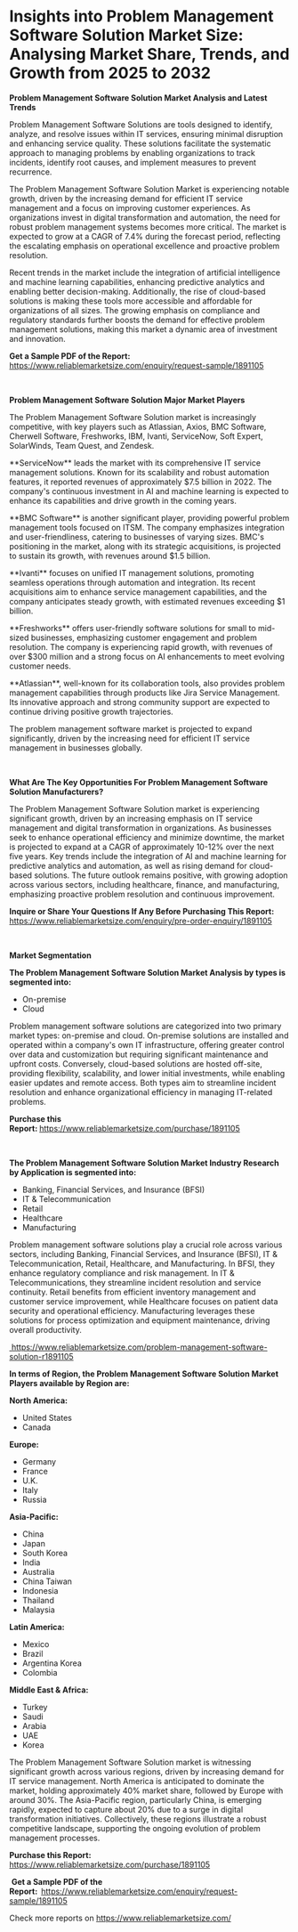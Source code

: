 <p><h1>Insights into Problem Management Software Solution Market Size: Analysing Market Share, Trends, and Growth from 2025 to 2032</h1></p><p><strong>Problem Management Software Solution Market Analysis and Latest Trends</strong></p>
<p><p>Problem Management Software Solutions are tools designed to identify, analyze, and resolve issues within IT services, ensuring minimal disruption and enhancing service quality. These solutions facilitate the systematic approach to managing problems by enabling organizations to track incidents, identify root causes, and implement measures to prevent recurrence. </p><p>The Problem Management Software Solution Market is experiencing notable growth, driven by the increasing demand for efficient IT service management and a focus on improving customer experiences. As organizations invest in digital transformation and automation, the need for robust problem management systems becomes more critical. The market is expected to grow at a CAGR of 7.4% during the forecast period, reflecting the escalating emphasis on operational excellence and proactive problem resolution.</p><p>Recent trends in the market include the integration of artificial intelligence and machine learning capabilities, enhancing predictive analytics and enabling better decision-making. Additionally, the rise of cloud-based solutions is making these tools more accessible and affordable for organizations of all sizes. The growing emphasis on compliance and regulatory standards further boosts the demand for effective problem management solutions, making this market a dynamic area of investment and innovation.</p></p>
<p><strong>Get a Sample PDF of the Report:&nbsp;</strong> <a href="https://www.reliablemarketsize.com/enquiry/request-sample/1891105?utm_campaign=1131&utm_medium=2&utm_source=Github&utm_content=ia&utm_term=14012025&utm_id=problem-management-software-solution">https://www.reliablemarketsize.com/enquiry/request-sample/1891105</a></p>
<p>&nbsp;</p>
<p><strong>Problem Management Software Solution Major Market Players</strong></p>
<p><p>The Problem Management Software Solution market is increasingly competitive, with key players such as Atlassian, Axios, BMC Software, Cherwell Software, Freshworks, IBM, Ivanti, ServiceNow, Soft Expert, SolarWinds, Team Quest, and Zendesk.</p><p>**ServiceNow** leads the market with its comprehensive IT service management solutions. Known for its scalability and robust automation features, it reported revenues of approximately $7.5 billion in 2022. The company's continuous investment in AI and machine learning is expected to enhance its capabilities and drive growth in the coming years.</p><p>**BMC Software** is another significant player, providing powerful problem management tools focused on ITSM. The company emphasizes integration and user-friendliness, catering to businesses of varying sizes. BMC's positioning in the market, along with its strategic acquisitions, is projected to sustain its growth, with revenues around $1.5 billion.</p><p>**Ivanti** focuses on unified IT management solutions, promoting seamless operations through automation and integration. Its recent acquisitions aim to enhance service management capabilities, and the company anticipates steady growth, with estimated revenues exceeding $1 billion.</p><p>**Freshworks** offers user-friendly software solutions for small to mid-sized businesses, emphasizing customer engagement and problem resolution. The company is experiencing rapid growth, with revenues of over $300 million and a strong focus on AI enhancements to meet evolving customer needs.</p><p>**Atlassian**, well-known for its collaboration tools, also provides problem management capabilities through products like Jira Service Management. Its innovative approach and strong community support are expected to continue driving positive growth trajectories.</p><p>The problem management software market is projected to expand significantly, driven by the increasing need for efficient IT service management in businesses globally.</p></p>
<p>&nbsp;</p>
<p><strong>What Are The Key Opportunities For Problem Management Software Solution Manufacturers?</strong></p>
<p><p>The Problem Management Software Solution market is experiencing significant growth, driven by an increasing emphasis on IT service management and digital transformation in organizations. As businesses seek to enhance operational efficiency and minimize downtime, the market is projected to expand at a CAGR of approximately 10-12% over the next five years. Key trends include the integration of AI and machine learning for predictive analytics and automation, as well as rising demand for cloud-based solutions. The future outlook remains positive, with growing adoption across various sectors, including healthcare, finance, and manufacturing, emphasizing proactive problem resolution and continuous improvement.</p></p>
<p><strong>Inquire or Share Your Questions If Any Before Purchasing This Report:</strong> <a href="https://www.reliablemarketsize.com/enquiry/pre-order-enquiry/1891105?utm_campaign=1131&utm_medium=2&utm_source=Github&utm_content=ia&utm_term=14012025&utm_id=problem-management-software-solution">https://www.reliablemarketsize.com/enquiry/pre-order-enquiry/1891105</a></p>
<p>&nbsp;</p>
<p><strong>Market Segmentation</strong></p>
<p><strong>The Problem Management Software Solution Market Analysis by types is segmented into:</strong></p>
<p><ul><li>On-premise</li><li>Cloud</li></ul></p>
<p><p>Problem management software solutions are categorized into two primary market types: on-premise and cloud. On-premise solutions are installed and operated within a company's own IT infrastructure, offering greater control over data and customization but requiring significant maintenance and upfront costs. Conversely, cloud-based solutions are hosted off-site, providing flexibility, scalability, and lower initial investments, while enabling easier updates and remote access. Both types aim to streamline incident resolution and enhance organizational efficiency in managing IT-related problems.</p></p>
<p><strong>Purchase this Report:&nbsp;</strong><a href="https://www.reliablemarketsize.com/purchase/1891105?utm_campaign=1131&utm_medium=2&utm_source=Github&utm_content=ia&utm_term=14012025&utm_id=problem-management-software-solution">https://www.reliablemarketsize.com/purchase/1891105</a></p>
<p>&nbsp;</p>
<p><strong>The Problem Management Software Solution Market Industry Research by Application is segmented into:</strong></p>
<p><ul><li>Banking, Financial Services, and Insurance (BFSI)</li><li>IT & Telecommunication</li><li>Retail</li><li>Healthcare</li><li>Manufacturing</li></ul></p>
<p><p>Problem management software solutions play a crucial role across various sectors, including Banking, Financial Services, and Insurance (BFSI), IT & Telecommunication, Retail, Healthcare, and Manufacturing. In BFSI, they enhance regulatory compliance and risk management. In IT & Telecommunications, they streamline incident resolution and service continuity. Retail benefits from efficient inventory management and customer service improvement, while Healthcare focuses on patient data security and operational efficiency. Manufacturing leverages these solutions for process optimization and equipment maintenance, driving overall productivity.</p></p>
<p><a href="https://www.reliablemarketsize.com/problem-management-software-solution-r1891105?utm_campaign=1131&utm_medium=2&utm_source=Github&utm_content=ia&utm_term=14012025&utm_id=problem-management-software-solution">&nbsp;https://www.reliablemarketsize.com/problem-management-software-solution-r1891105</a></p>
<p><strong>In terms of Region, the Problem Management Software Solution Market Players available by Region are:</strong></p>
<p>
    <p> <strong> North America: </strong>
        <ul>
            <li>United States</li>
            <li>Canada</li>
        </ul>
        </p> 
    <p> <strong> Europe: </strong>
        <ul>
            <li>Germany</li>
            <li>France</li>
            <li>U.K.</li>
            <li>Italy</li>
            <li>Russia</li>
        </ul>
        </p> 
    <p> <strong> Asia-Pacific: </strong>
        <ul>
            <li>China</li>
            <li>Japan</li>
            <li>South Korea</li>
            <li>India</li>
            <li>Australia</li>
            <li>China Taiwan</li>
            <li>Indonesia</li>
            <li>Thailand</li>
            <li>Malaysia</li>
        </ul>
        </p> 
    <p> <strong> Latin America: </strong>
        <ul>
            <li>Mexico</li>
            <li>Brazil</li>
            <li>Argentina Korea</li>
            <li>Colombia</li>
        </ul>
        </p> 
    <p> <strong> Middle East & Africa: </strong>
        <ul>
            <li>Turkey</li>
            <li>Saudi</li>
            <li>Arabia</li>
            <li>UAE</li>
            <li>Korea</li>
        </ul>
    </p>
    </p>
<p><p>The Problem Management Software Solution market is witnessing significant growth across various regions, driven by increasing demand for IT service management. North America is anticipated to dominate the market, holding approximately 40% market share, followed by Europe with around 30%. The Asia-Pacific region, particularly China, is emerging rapidly, expected to capture about 20% due to a surge in digital transformation initiatives. Collectively, these regions illustrate a robust competitive landscape, supporting the ongoing evolution of problem management processes.</p></p>
<p><strong>Purchase this Report: </strong><a href="https://www.reliablemarketsize.com/purchase/1891105?utm_campaign=1131&utm_medium=2&utm_source=Github&utm_content=ia&utm_term=14012025&utm_id=problem-management-software-solution">https://www.reliablemarketsize.com/purchase/1891105</a></p>
<p>&nbsp;<strong>Get a Sample PDF of the Report:&nbsp;&nbsp;</strong><a href="https://www.reliablemarketsize.com/enquiry/request-sample/1891105?utm_campaign=1131&utm_medium=2&utm_source=Github&utm_content=ia&utm_term=14012025&utm_id=problem-management-software-solution">https://www.reliablemarketsize.com/enquiry/request-sample/1891105</a></p>
<p><strong></strong></p>
<p>Check more reports on <a href="https://www.reliablemarketsize.com/?utm_campaign=1131&utm_medium=2&utm_source=Github&utm_content=ia&utm_term=14012025&utm_id=problem-management-software-solution">https://www.reliablemarketsize.com/</a></p>